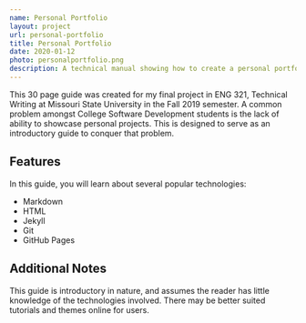 ```yaml
---
name: Personal Portfolio
layout: project
url: personal-portfolio
title: Personal Portfolio
date: 2020-01-12
photo: personalportfolio.png
description: A technical manual showing how to create a personal portfolio with GitHub Pages. This was created for Missouri State University, ENG 321, Technical Writing in the Fall of 2019. Designed to require little to no technical knowledge.
---
```


This 30 page guide was created for my final project in ENG 321, Technical Writing at Missouri State University in the Fall 2019 semester. A common problem amongst College Software Development students is the lack of ability to showcase personal projects. This is designed to serve as an introductory guide to conquer that problem.

## Features
In this guide, you will learn about several popular technologies:
* Markdown
* HTML
* Jekyll
* Git
* GitHub Pages

## Additional Notes
This guide is introductory in nature, and assumes the reader has little knowledge of the technologies involved. There may be better suited tutorials and themes online for users.
